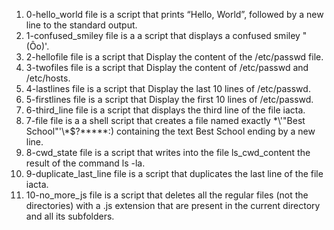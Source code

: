 1) 0-hello_world file is a script that prints “Hello, World”, followed by a new line to the standard output.
2) 1-confused_smiley file is a  a script that displays a confused smiley "(Ôo)'.
3) 2-hellofile file is a script that Display the content of the /etc/passwd file.
4) 3-twofiles file is a script that Display the content of /etc/passwd and /etc/hosts.
5) 4-lastlines file is a script that Display the last 10 lines of /etc/passwd.
6) 5-firstlines file is a script that Display the first 10 lines of /etc/passwd.
7) 6-third_line file is a script that displays the third line of the file iacta.
8) 7-file file is a a shell script that creates a file named exactly \*\\'"Best School"\'\\*$\?\*\*\*\*\*:) containing the text Best School ending by a new line.
9) 8-cwd_state file is a script that writes into the file ls_cwd_content the result of the command ls -la.
10) 9-duplicate_last_line file is a script that duplicates the last line of the file iacta.
11) 10-no_more_js file is a script that deletes all the regular files (not the directories) with a .js extension that are present in the current directory and all its subfolders.
